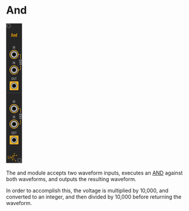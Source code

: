 # And

![And Module](images/and.png)

The and module accepts two waveform inputs, executes an [AND](https://en.wikipedia.org/wiki/Bitwise_operation#AND) against both
waveforms, and outputs the resulting waveform.

In order to accomplish this, the voltage is multiplied by 10,000, and converted
to an integer, and then divided by 10,000 before returning the waveform.
